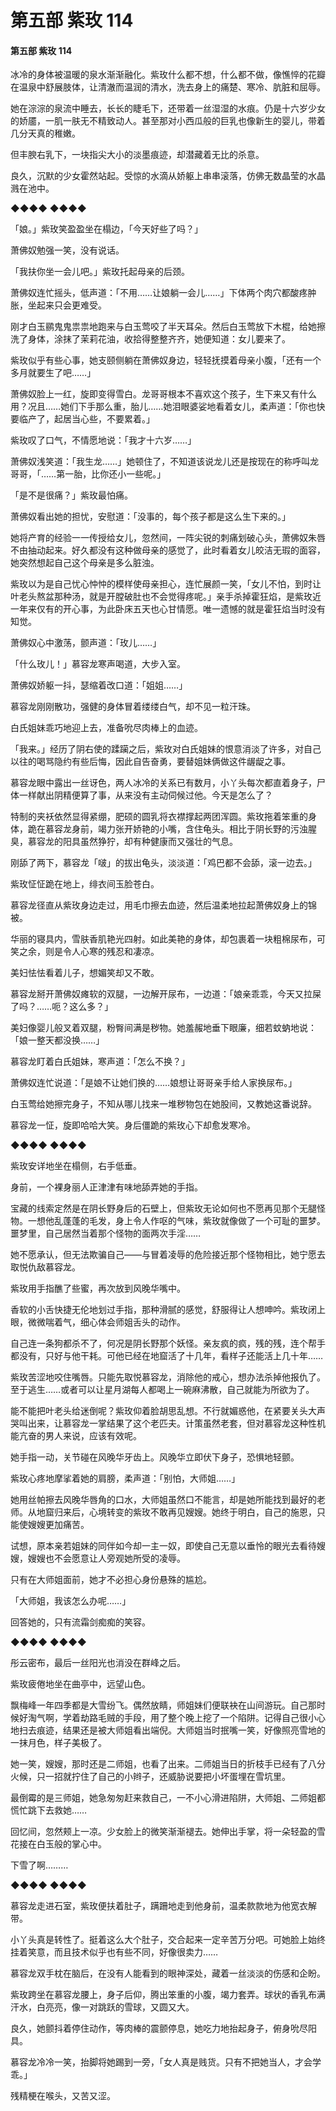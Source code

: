 # 第五部 紫玫 114

#### 第五部 紫玫 114

冰冷的身体被温暖的泉水渐渐融化。紫玫什么都不想，什么都不做，像憔悴的花瓣在温泉中舒展肢体，让清澈而温润的清水，洗去身上的痛楚、寒冷、肮脏和屈辱。

她在淙淙的泉流中睡去，长长的睫毛下，还带着一丝湿湿的水痕。仍是十六岁少女的娇靥，一肌一肤无不精致动人。甚至那对小西瓜般的巨乳也像新生的婴儿，带着几分天真的稚嫩。

但丰腴右乳下，一块指尖大小的淡墨痕迹，却潜藏着无比的杀意。

良久，沉默的少女霍然站起。受惊的水滴从娇躯上串串滚落，仿佛无数晶莹的水晶溅在池中。

◆◆◆◆ ◆◆◆◆

「娘。」紫玫笑盈盈坐在榻边，「今天好些了吗？」

萧佛奴勉强一笑，没有说话。

「我扶你坐一会儿吧。」紫玫托起母亲的后颈。

萧佛奴连忙摇头，低声道：「不用……让娘躺一会儿……」下体两个肉穴都酸疼肿胀，坐起来只会更难受。

刚才白玉鹂鬼鬼祟祟地跑来与白玉莺咬了半天耳朵。然后白玉莺放下木棍，给她擦洗了身体，涂抹了茉莉花油，收拾得整整齐齐，她便知道：女儿要来了。

紫玫似乎有些心事，她支颐侧躺在萧佛奴身边，轻轻抚摸着母亲小腹，「还有一个多月就要生了吧……」

萧佛奴脸上一红，旋即变得雪白。龙哥哥根本不喜欢这个孩子，生下来又有什么用？况且……她们下手那么重，胎儿……她泪眼婆娑地看着女儿，柔声道：「你也快要临产了，起居当心些，不要累着。」

紫玫叹了口气，不情愿地说：「我才十六岁……」

萧佛奴浅笑道：「我生龙……」她顿住了，不知道该说龙儿还是按现在的称呼叫龙哥哥，「……第一胎，比你还小一些呢。」

「是不是很痛？」紫玫最怕痛。

萧佛奴看出她的担忧，安慰道：「没事的，每个孩子都是这么生下来的。」

她将产育的经验一一传授给女儿，忽然间，一阵尖锐的刺痛划破心头，萧佛奴朱唇不由抽动起来。好久都没有这种做母亲的感觉了，此时看着女儿皎洁无瑕的面容，她突然想起自己这个母亲是多么脏浊。

紫玫以为是自己忧心忡忡的模样使母亲担心，连忙展颜一笑，「女儿不怕，到时让叶老头熬盆那种汤，就是开膛破肚也不会觉得疼呢。」亲手杀掉霍狂焰，是紫玫近一年来仅有的开心事，为此卧床五天也心甘情愿。唯一遗憾的就是霍狂焰当时没有知觉。

萧佛奴心中激荡，颤声道：「玫儿……」

「什么玫儿！」慕容龙寒声喝道，大步入室。

萧佛奴娇躯一抖，瑟缩着改口道：「姐姐……」

慕容龙刚刚散功，强健的身体冒着缕缕白气，却不见一粒汗珠。

白氏姐妹乖巧地迎上去，准备吮尽肉棒上的血迹。

「我来。」经历了阴右使的蹂躏之后，紫玫对白氏姐妹的恨意消淡了许多，对自己以往的喝骂隐约有些后悔，因此自告奋勇，要替姐妹俩做这件龌龊之事。

慕容龙眼中露出一丝讶色，两人冰冷的关系已有数月，小丫头每次都直着身子，尸体一样献出阴精便算了事，从来没有主动伺候过他。今天是怎么了？

特制的夹袄依然显得紧绷，肥硕的圆乳将衣襟撑起两团浑圆。紫玫拖着笨重的身体，跪在慕容龙身前，竭力张开娇艳的小嘴，含住龟头。相比于阴长野的污浊腥臭，慕容龙的阳具虽然狰狞，却有种健康而又强壮的气息。

刚舔了两下，慕容龙「啵」的拔出龟头，淡淡道：「鸡巴都不会舔，滚一边去。」

紫玫怔怔跪在地上，绯衣间玉脸苍白。

慕容龙径直从紫玫身边走过，用毛巾擦去血迹，然后温柔地拉起萧佛奴身上的锦被。

华丽的寝具内，雪肤香肌艳光四射。如此美艳的身体，却包裹着一块粗棉尿布，可笑之余，则是令人心寒的残忍和凄凉。

美妇怯怯看着儿子，想媚笑却又不敢。

慕容龙掰开萧佛奴瘫软的双腿，一边解开尿布，一边道：「娘亲乖乖，今天又拉屎了吗？……呃？这么多？」

美妇像婴儿般叉着双腿，粉臀间满是秽物。她羞赧地垂下眼廉，细若蚊蚋地说：「娘一整天都没换……」

慕容龙盯着白氏姐妹，寒声道：「怎么不换？」

萧佛奴连忙说道：「是娘不让她们换的……娘想让哥哥亲手给人家换尿布。」

白玉莺给她擦完身子，不知从哪儿找来一堆秽物包在她股间，又教她这番说辞。

慕容龙一怔，旋即哈哈大笑。身后僵跪的紫玫心下却愈发寒冷。

◆◆◆◆ ◆◆◆◆

紫玫安详地坐在榻侧，右手低垂。

身前，一个裸身丽人正津津有味地舔弄她的手指。

宝藏的线索定然是在阴长野身后的石壁上，但紫玫无论如何也不愿再见那个无腿怪物。一想他乱蓬蓬的毛发，身上令人作呕的气味，紫玫就像做了一个可耻的噩梦。噩梦里，自己居然当着那个怪物的面两次手淫……

她不愿承认，但无法欺骗自己——与冒着凌辱的危险接近那个怪物相比，她宁愿去取悦仇敌慕容龙。

紫玫用手指醮了些蜜，再次放到风晚华嘴中。

香软的小舌快捷无伦地划过手指，那种滑腻的感觉，舒服得让人想呻吟。紫玫闭上眼，微微喘着气，细心体会师姐舌头的动作。

自己连一条狗都杀不了，何况是阴长野那个妖怪。亲友疯的疯，残的残，连个帮手都没有，只好与他干耗。可他已经在地窟活了十几年，看样子还能活上几十年……

紫玫苦涩地咬住嘴唇。只能先取悦慕容龙，消除他的戒心，想办法杀掉他报仇了。至于逃生……或者可以让星月湖每人都喝上一碗麻沸散，自己就能为所欲为了。

能不能把叶老头给迷倒呢？紫玫仰着脸胡思乱想。不行就媚惑他，在紧要关头大声哭叫出来，让慕容龙一掌结果了这个老匹夫。计策虽然老套，但对慕容龙这种性机能亢奋的男人来说，应该有效呢。

她手指一动，关节碰在风晚华牙齿上。风晚华立即伏下身子，恐惧地轻颤。

紫玫心疼地摩挲着她的肩膀，柔声道：「别怕，大师姐……」

她用丝帕擦去风晚华唇角的口水，大师姐虽然口不能言，却是她所能找到最好的老师。从地窟归来后，心境转变的紫玫不敢再见嫂嫂。她终于明白，自己的施恩，只能使嫂嫂更加痛苦。

试想，原本亲若姐妹的同伴如今却一主一奴，即使自己无意以垂怜的眼光去看待嫂嫂，嫂嫂也不会愿意让人旁观她所受的凌辱。

只有在大师姐面前，她才不必担心身份悬殊的尴尬。

「大师姐，我该怎么办呢……」

回答她的，只有流霜剑痴痴的笑容。

◆◆◆◆ ◆◆◆◆

彤云密布，最后一丝阳光也消没在群峰之后。

紫玫疲倦地坐在曲亭中，远望山色。

飘梅峰一年四季都是大雪纷飞。偶然放睛，师姐妹们便联袂在山间游玩。自己那时候好淘气啊，学着劫路毛贼的手段，用了整个晚上挖了一个陷阱。记得自己很小心地扫去痕迹，结果还是被大师姐看出端倪。大师姐当时抿嘴一笑，好像照亮雪地的一抹月色，样子美极了。

她一笑，嫂嫂，那时还是二师姐，也看了出来。二师姐当日的折枝手已经有了八分火候，只一招就拧住了自己的小辫子，还威胁说要把小坏蛋埋在雪坑里。

最倒霉的是三师姐，她急匆匆赶来救自己，一不小心滑进陷阱，大师姐、二师姐都慌忙跳下去救她……

回忆间，忽然颊上一凉。少女脸上的微笑渐渐褪去。她伸出手掌，将一朵轻盈的雪花接在白玉般的掌心中。

下雪了啊………

◆◆◆◆ ◆◆◆◆

慕容龙走进石室，紫玫便扶着肚子，蹒跚地走到他身前，温柔款款地为他宽衣解带。

小丫头真是转性了。挺着这么大个肚子，交合起来一定辛苦万分吧。可她脸上始终挂着笑意，而且技术似乎也有些不同，好像很卖力……

慕容龙双手枕在脑后，在没有人能看到的眼神深处，藏着一丝淡淡的伤感和企盼。

紫玫跨坐在慕容龙腰上，身子后仰，腾出笨重的小腹，竭力套弄。球状的香乳布满汗水，白亮亮，像一对跳跃的雪球，又圆又大。

良久，她颤抖着停住动作，等肉棒的震颤停息，她吃力地抬起身子，俯身吮尽阳具。

慕容龙冷冷一笑，抬脚将她踢到一旁，「女人真是贱货。只有不把她当人，才会学乖。」

残精梗在喉头，又苦又涩。

